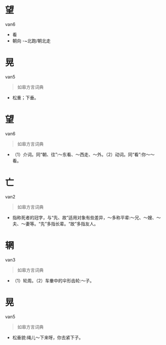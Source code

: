 # 望
van6
- 看
- 朝向
  -~北跑/朝北走

# 晃
van5
> 如皋方言词典
- 松重；下垂。

# 望
van6
> 如皋方言词典
- （1）介词。同“朝、往”:～东看、～西走、～外。（2）动词。同“看”:你～～看。

# 亡
van2
> 如皋方言词典
- 指称死者的冠字，与“先、故”适用对象有些差异，～多称平辈:～兄、～嫂、～夫、～妻等。“先”多指长辈。“故”多指友人。

# 辋
van3
> 如皋方言词典
- （1）轮周。（2）车軬中的伞形齿轮:～子。

# 晃
van5
> 如皋方言词典
- 松垂貌:绳儿～下来呀，你去紧下子。
